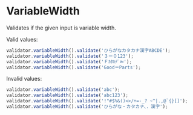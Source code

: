# VariableWidth

Validates if the given input is variable width.

Valid values:

```js
validator.variableWidth().validate('ひらがなカタカナ漢字ABCDE');
validator.variableWidth().validate('３ー０123');
validator.variableWidth().validate('Ｆｶﾀｶﾅﾞﾬ');
validator.variableWidth().validate('Good＝Parts');
```

Invalid values:

```js
validator.variableWidth().validate('abc');
validator.variableWidth().validate('abc123');
validator.variableWidth().validate('!"#$%&()<>/+=-_? ~^|.,@`{}[]');
validator.variableWidth().validate('ひらがな・カタカナ、．漢字');
```
